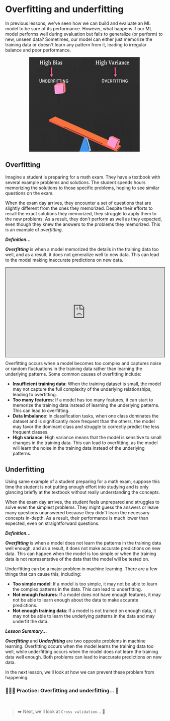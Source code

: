 # Overfitting and underfitting
In previous lessons, we've seen how we can build and evaluate an ML model to be sure of its performance. However, what happens if our ML model performs well during evaluation but fails to generalize (or perform) to new, unseen data? Sometimes, our model can either just memorize the training data or doesn't learn any pattern from it, leading to irregular balance and poor performance.

<img src="./model-evaluation/fittin-bias.gif" alt="fittin-bias.gif" style="display: block;
  margin-left: auto;
  margin-right: auto;
  width: 70%;
  height: 300px;">


## Overfitting
Imagine a student is preparing for a math exam. They have a textbook with several example problems and solutions. The student spends hours memorizing the solutions to those specific problems, hoping to see similar questions on the exam.

When the exam day arrives, they encounter a set of questions that are slightly different from the ones they memorized. Despite their efforts to recall the exact solutions they memorized, they struggle to apply them to the new problems. As a result, they don't perform as well as they expected, even though they knew the answers to the problems they memorized. This is an example of _overfitting_.

<!-- Imagine you are trying to learn how to recognize different types of animals based on pictures. You have a set of pictures of cats, dogs, and birds, and you want to teach a computer to classify them correctly.

To do this, you train the model on a large dataset of pictures, showing it which pictures are of cats, dogs, and birds. After training, the model performs really well, correctly classifying most of the pictures. However, when you give it a picture of a rare bird species that it has never encountered during training, it struggles to recognize it and may even classify it as a different animal. This is an example of _overfitting_. -->

<aside>

**_Definition..._**

**_Overfitting_** is when a model memorized the details in the training data too well, and as a result, it does not generalize well to new data. This can lead to the model making inaccurate predictions on new data.
</aside>

<div style="position: relative; padding-bottom: 56.25%; height: 0;"><iframe src="https://www.youtube.com/embed/MDiZg88mg9c" title="Machine Learning" frameborder="0" allow="accelerometer; autoplay; clipboard-write; encrypted-media; gyroscope; picture-in-picture" allowfullscreen style="position: absolute; top: 0; left: 0; width: 100%; height: 100%; border: 2px solid grey;"></iframe></div>

Overfitting occurs when a model becomes too complex and captures noise or random fluctuations in the training data rather than learning the underlying patterns. Some common causes of overfitting include:


- **Insufficient training data**: When the training dataset is small, the model may not capture the full complexity of the underlying relationships, leading to overfitting.
- **Too many features**: If a model has too many features, it can start to memorize the training data instead of learning the underlying patterns. This can lead to overfitting.
- **Data Imbalance**: In classification tasks, when one class dominates the dataset and is significantly more frequent than the others, the model may favor the dominant class and struggle to correctly predict the less frequent classes.
- **High variance**: High variance means that the model is sensitive to small changes in the training data. This can lead to overfitting, as the model will learn the noise in the training data instead of the underlying patterns.


## Underfitting
Using same example of a student preparing for a math exam, suppose this time the student is not putting enough effort into studying and is only glancing briefly at the textbook without really understanding the concepts.

When the exam day arrives, the student feels unprepared and struggles to solve even the simplest problems. They might guess the answers or leave many questions unanswered because they didn't learn the necessary concepts in-depth. As a result, their performance is much lower than expected, even on straightforward questions.

<aside>

**_Definition..._**

**_Overfitting_** is when a model does not learn the patterns in the training data well enough, and as a result, it does not make accurate predictions on new data. This can happen when the model is too simple or when the training data is not representative of the data that the model will be tested on.
</aside>
Underfitting can be a major problem in machine learning. There are a few things that can cause this, including:

- **Too simple model**: If a model is too simple, it may not be able to learn the complex patterns in the data. This can lead to underfitting.
- **Not enough features**: If a model does not have enough features, it may not be able to learn enough about the data to make accurate predictions.
- **Not enough training data**: If a model is not trained on enough data, it may not be able to learn the underlying patterns in the data and may underfit the data.

<aside>

**_Lesson Summary..._**

**_Overfitting_** and **_Underfitting_** are two opposite problems in machine learning. Overfitting occurs when the model learns the training data too well, while underfitting occurs when the model does not learn the training data well enough. Both problems can lead to inaccurate predictions on new data.

In the next lesson, we'll look at how we can prevent these problem from happening.
</aside>


### 👩🏾‍🎨 Practice: Overfitting and underfitting... 🎯

<br>

> ➡️ Next, we'll look at `Cross validation`... 🎯
